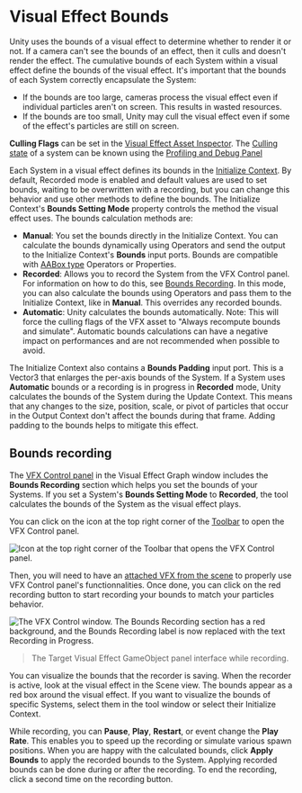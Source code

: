 # Visual Effect Bounds

Unity uses the bounds of a visual effect to determine whether to render it or not. If a camera can't see the bounds of an effect, then it culls and doesn't render the effect. The cumulative bounds of each System within a visual effect define the bounds of the visual effect. It's important that the bounds of each System correctly encapsulate the System:
- If the bounds are too large, cameras process the visual effect even if individual particles aren't on screen. This results in wasted resources.
- If the bounds are too small, Unity may cull the visual effect even if some of the effect's particles are still on screen.

**Culling Flags** can be set in the [Visual Effect Asset Inspector](VisualEffectGraphAsset.md#visual-effect-asset-inspector). The [Culling state](performance-debug-panel.md#particle-system-info) of a system can be known using the [Profiling and Debug Panel](performance-debug-panel.md)

Each System in a visual effect defines its bounds in the [Initialize Context](Context-Initialize.md). By default, Recorded mode is enabled and default values are used to set bounds, waiting to be overwritten with a recording, but you can change this behavior and use other methods to define the bounds. The Initialize Context's **Bounds Setting Mode** property controls the method the visual effect uses. The bounds calculation methods are:

- **Manual**: You set the bounds directly in the Initialize Context. You can calculate the bounds dynamically using Operators and send the output to the Initialize Context's **Bounds** input ports. Bounds are compatible with [AABox type](Type-AABox.md) Operators or Properties.
- **Recorded**: Allows you to record the System from the VFX Control panel. For information on how to do this, see [Bounds Recording](#bounds-recording). In this mode, you can also calculate the bounds using Operators and pass them to the Initialize Context, like in **Manual**. This overrides any recorded bounds.
- **Automatic**: Unity calculates the bounds automatically. Note: This will force the culling flags of the VFX asset to "Always recompute bounds and simulate". Automatic bounds calculations can have a negative impact on performances and are not recommended when possible to avoid.

The Initialize Context also contains a **Bounds Padding** input port. This is a Vector3 that enlarges the per-axis bounds of the System. If a System uses **Automatic** bounds or a recording is in progress in **Recorded** mode, Unity calculates the bounds of the System during the Update Context. This means that any changes to the size, position, scale, or pivot of particles that occur in the Output Context don't affect the bounds during that frame. Adding padding to the bounds helps to mitigate this effect.


## Bounds recording

The [VFX Control panel](VisualEffectGraphWindow.md#vfx-control) in the Visual Effect Graph window includes the **Bounds Recording** section which helps you set the bounds of your Systems. If you set a System's **Bounds Setting Mode** to **Recorded**, the tool calculates the bounds of the System as the visual effect plays.

You can click on the icon at the top right corner of the [Toolbar](VisualEffectGraphWindow.md#toolbar) to open the VFX Control panel.

![Icon at the top right corner of the Toolbar that opens the VFX Control panel.](Images/ControlPanelIcon.png)

Then, you will need to have an [attached VFX from the scene](GettingStarted.md#attaching-a-visual-effect-from-the-scene-to-the-current-graph) to properly use VFX Control panel's functionnalities. Once done, you can click on the red recording button to start recording your bounds to match your particles behavior.

![The VFX Control window. The Bounds Recording section has a red background, and the Bounds Recording label is now replaced with the text Recording in Progress.](Images/Bounds-Recording.png)

> The Target Visual Effect GameObject panel interface while recording.

You can visualize the bounds that the recorder is saving. When the recorder is active, look at the visual effect in the Scene view. The bounds appear as a red box around the visual effect. If you want to visualize the bounds of specific Systems, select them in the tool window or select their Initialize Context.

While recording, you can **Pause**, **Play**, **Restart**, or event change the **Play Rate**. This enables you to speed up the recording or simulate various spawn positions. When you are happy with the calculated bounds, click **Apply Bounds** to apply the recorded bounds to the System. Applying recorded bounds can be done during or after the recording. To end the recording, click a second time on the recording button.
